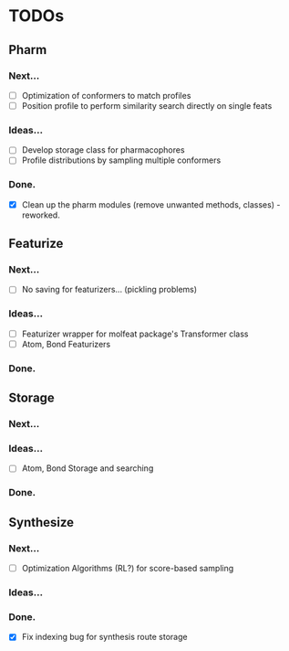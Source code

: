 # TODOs

## Pharm
### Next...
- [ ] Optimization of conformers to match profiles
- [ ] Position profile to perform similarity search directly on single feats

### Ideas...
- [ ] Develop storage class for pharmacophores
- [ ] Profile distributions by sampling multiple conformers

### Done.
- [x] Clean up the pharm modules (remove unwanted methods, classes) - reworked.

## Featurize
### Next...
- [ ] No saving for featurizers... (pickling problems)

### Ideas...
- [ ] Featurizer wrapper for molfeat package's Transformer class
- [ ] Atom, Bond Featurizers

### Done.

## Storage
### Next...

### Ideas...
- [ ] Atom, Bond Storage and searching

### Done.

## Synthesize
### Next...
- [ ] Optimization Algorithms (RL?) for score-based sampling

### Ideas...

### Done.
- [x] Fix indexing bug for synthesis route storage
